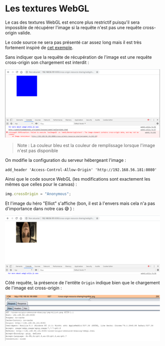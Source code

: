 # Les textures WebGL

Le cas des textures WebGL est encore plus restrictif puisqu'il sera impossible de récupérer l'image si la requête n'est pas une requête cross-origin valide.

Le code source ne sera pas présenté car assez long mais il est très fortement inspiré de [cet exemple](https://webgl2fundamentals.org/webgl/lessons/webgl-cors-permission.html).

Sans indiquer que la requête de récupération de l'image est une requête cross-origin son chargement est interdit :

![](../../.gitbook/assets/9e8a30359054576a8bca243633c147c0.png)

> Note : La couleur bleu est la couleur de remplissage lorsque l'image n'est pas disponible



On modifie la configuration du serveur hébergeant l'image :

```text
add_header 'Access-Control-Allow-Origin' 'http://192.168.56.181:8080'
```

Ainsi que le code source WebGL \(les modifications sont exactement les mêmes que celles pour le canvas\) :

```javascript
img.crossOrigin = "Anonymous";
```

Et l'image du héro "Elliot" s'affiche \(bon, il est à l'envers mais cela n'a pas d'importance dans notre cas 😅 \) :

![](../../.gitbook/assets/db7d0009b9a576ead929489e766976f6.png)

Côté requête, la présence de l'entête `Origin` indique bien que le chargement de l'image est cross-origin :

![](../../.gitbook/assets/c92f4e16858ea12fd2d9661fb5d56d79.png)

